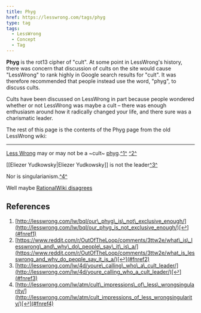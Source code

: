 ```yaml
---
title: Phyg
href: https://lesswrong.com/tags/phyg
type: tag
tags:
  - LessWrong
  - Concept
  - Tag
---
```


**Phyg** is the rot13 cipher of "cult". At some point in LessWrong's history, there was concern that discussion of cults on the site would cause "LessWrong" to rank highly in Google search results for "cult". It was therefore recommended that people instead use the word, "phyg", to discuss cults. 

Cults have been discussed on LessWrong in part because people wondered whether or not LessWrong was maybe a cult – there was enough enthusiasm around how it radically changed your life, and there sure was a charismatic leader. 

The rest of this page is the contents of the Phyg page from the old LessWrong wiki:

* * *

[Less Wrong](https://www.lesswrong.com/about) may or may not be a ~cult~ [phyg](https://www.lesswrong.com/tag/phyg).[^1^](#fn1) [^2^](#fn2)

[[Eliezer Yudkowsky|Eliezer Yudkowsky]] is not the leader[^3^](#fn3)

Nor is singularianism.[^4^](#fn4)

Well maybe [RationalWiki disagrees](http://rationalwiki.org/wiki/LessWrong)

References
----------

1.  [http://lesswrong.com/lw/bql/our\_phyg\_is\_not\_exclusive_enough/](http://lesswrong.com/lw/bql/our_phyg_is_not_exclusive_enough/)[↩](#fnref1)
2.  [https://www.reddit.com/r/OutOfTheLoop/comments/3ttw2e/what\_is\_lesswrong\_and\_why\_do\_people\_say\_it\_is\_a/](https://www.reddit.com/r/OutOfTheLoop/comments/3ttw2e/what_is_lesswrong_and_why_do_people_say_it_is_a/)[↩](#fnref2)
3.  [http://lesswrong.com/lw/4d/youre\_calling\_who\_a\_cult_leader/](http://lesswrong.com/lw/4d/youre_calling_who_a_cult_leader/)[↩](#fnref3)
4.  [http://lesswrong.com/lw/atm/cult\_impressions\_of\_less\_wrongsingularity/](http://lesswrong.com/lw/atm/cult_impressions_of_less_wrongsingularity/)[↩](#fnref4)